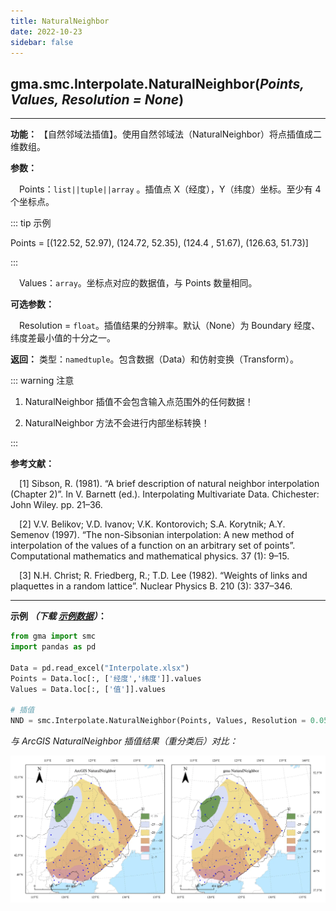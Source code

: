 ```yaml
---
title: NaturalNeighbor
date: 2022-10-23
sidebar: false
---
```


## gma.smc.Interpolate.**NaturalNeighbor**(*Points, Values, Resolution = None*)<Badge text="1.1.0 +"/>
---

**功能：** 【自然邻域法插值】。使用自然邻域法（NaturalNeighbor）将点插值成二维数组。

**参数：**

&emsp;Points：`list||tuple||array` 。插值点 X（经度），Y（纬度）坐标。至少有 4 个坐标点。

::: tip 示例

Points = [(122.52,  52.97), (124.72,  52.35), (124.4 ,  51.67), (126.63,  51.73)]

:::

&emsp;Values：`array`。坐标点对应的数据值，与 Points 数量相同。

**可选参数：**

&emsp;Resolution = `float`。插值结果的分辨率。默认（None）为 Boundary 经度、纬度差最小值的十分之一。

**返回：** 类型：`namedtuple`。包含数据（Data）和仿射变换（Transform）。

::: warning 注意

1. NaturalNeighbor 插值不会包含输入点范围外的任何数据！

2. NaturalNeighbor 方法不会进行内部坐标转换！

:::

**参考文献：**

&emsp;[1] Sibson, R. (1981). “A brief description of natural neighbor interpolation (Chapter 2)”. In V. Barnett (ed.). Interpolating Multivariate Data. Chichester: John Wiley. pp. 21–36.

&emsp;[2] V.V. Belikov; V.D. Ivanov; V.K. Kontorovich; S.A. Korytnik; A.Y. Semenov (1997). “The non-Sibsonian interpolation: A new method of interpolation of the values of a function on an arbitrary set of points”. Computational mathematics and mathematical physics. 37 (1): 9–15.            

&emsp;[3] N.H. Christ; R. Friedberg, R.; T.D. Lee (1982). “Weights of links and plaquettes in a random lattice”. Nuclear Physics B. 210 (3): 337–346. 

---

**示例 *（下载 [示例数据](/smc/Interpolate.xlsx)）*：**

```python
from gma import smc
import pandas as pd

Data = pd.read_excel("Interpolate.xlsx")
Points = Data.loc[:, ['经度','纬度']].values
Values = Data.loc[:, ['值']].values

# 插值
NND = smc.Interpolate.NaturalNeighbor(Points, Values, Resolution = 0.05)
```

*与 ArcGIS NaturalNeighbor 插值结果（重分类后）对比：*

![fdg](/smc/NaturalNeighbor.webp)

